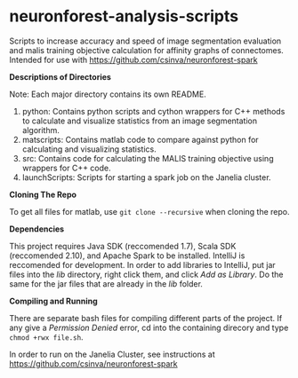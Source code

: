 # neuronforest-analysis-scripts
Scripts to increase accuracy and speed of image segmentation evaluation and malis training objective calculation for affinity graphs of connectomes.  Intended for use with https://github.com/csinva/neuronforest-spark 

**Descriptions of Directories**

Note: Each major directory contains its own README.
1. python: Contains python scripts and cython wrappers for C++ methods to calculate and visualize statistics from an image segmentation algorithm.
2. matscripts: Contains matlab code to compare against python for calculating and visualizing statistics.
3. src: Contains code for calculating the MALIS training objective using wrappers for C++ code.
4. launchScripts: Scripts for starting a spark job on the Janelia cluster.

**Cloning The Repo**

To get all files for matlab, use ```git clone --recursive``` when cloning the repo.

**Dependencies**

This project requires Java SDK (reccomended 1.7), Scala SDK (reccomended 2.10), and Apache Spark to be installed.  IntelliJ is reccomended for development.  In order to add libraries to IntelliJ, put jar files into the *lib* directory, right click them, and click *Add as Library*.  Do the same for the jar files that are already in the *lib* folder.

**Compiling and Running**

There are separate bash files for compiling different parts of the project.  If any give a *Permission Denied* error, cd into the containing direcory and type ```chmod +rwx file.sh```.

In order to run on the Janelia Cluster, see instructions at https://github.com/csinva/neuronforest-spark 